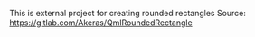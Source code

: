 This is external project for creating rounded rectangles
Source: https://gitlab.com/Akeras/QmlRoundedRectangle 